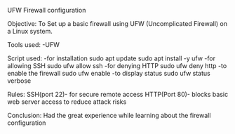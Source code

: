 UFW Firewall configuration

Objective:
To Set up a basic firewall using UFW (Uncomplicated Firewall) on a Linux system.

Tools used:
-UFW

Script used:
-for installation
   sudo apt update
   sudo apt install -y ufw
-for allowing SSH
   sudo ufw allow ssh
-for denying HTTP
   sudo ufw deny http
-to enable the firewall
   sudo ufw enable
-to display status
   sudo ufw status verbose

Rules:
SSH(port 22)- for secure remote access
HTTP(Port 80)- blocks basic web server access to reduce attack risks

Conclusion:
Had the great experience while learning about the firewall configuration